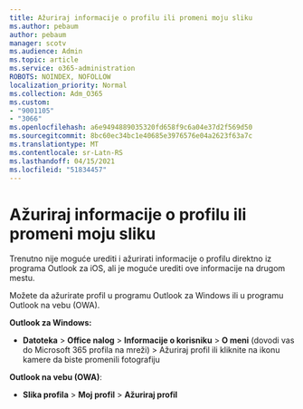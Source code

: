 ```yaml
---
title: Ažuriraj informacije o profilu ili promeni moju sliku
ms.author: pebaum
author: pebaum
manager: scotv
ms.audience: Admin
ms.topic: article
ms.service: o365-administration
ROBOTS: NOINDEX, NOFOLLOW
localization_priority: Normal
ms.collection: Adm_O365
ms.custom:
- "9001105"
- "3066"
ms.openlocfilehash: a6e9494889035320fd658f9c6a04e37d2f569d50
ms.sourcegitcommit: 8bc60ec34bc1e40685e3976576e04a2623f63a7c
ms.translationtype: MT
ms.contentlocale: sr-Latn-RS
ms.lasthandoff: 04/15/2021
ms.locfileid: "51834457"
---
```

# <a name="update-my-profile-information-or-change-my-picture"></a>Ažuriraj informacije o profilu ili promeni moju sliku

Trenutno nije moguće urediti i ažurirati informacije o profilu direktno iz programa Outlook za iOS, ali je moguće urediti ove informacije na drugom mestu. 

Možete da ažurirate profil u programu Outlook za Windows ili u programu Outlook na vebu (OWA). 

**Outlook za Windows:** 

- **Datoteka**  >  **Office nalog**  >  **Informacije o korisniku**  >  **O meni** (dovodi vas do Microsoft 365  profila na mreži) > Ažuriraj profil ili kliknite na ikonu kamere da biste promenili fotografiju  
  
**Outlook na vebu (OWA)**: 

- **Slika profila**  >  **Moj profil**  >  **Ažuriraj profil**
